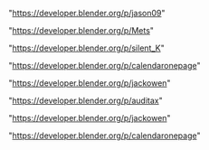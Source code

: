 "https://developer.blender.org/p/jason09"

"https://developer.blender.org/p/Mets"

"https://developer.blender.org/p/silent_K"

"https://developer.blender.org/p/calendaronepage"

"https://developer.blender.org/p/jackowen"

 
"https://developer.blender.org/p/auditax"


"https://developer.blender.org/p/jackowen"


"https://developer.blender.org/p/calendaronepage"


 
